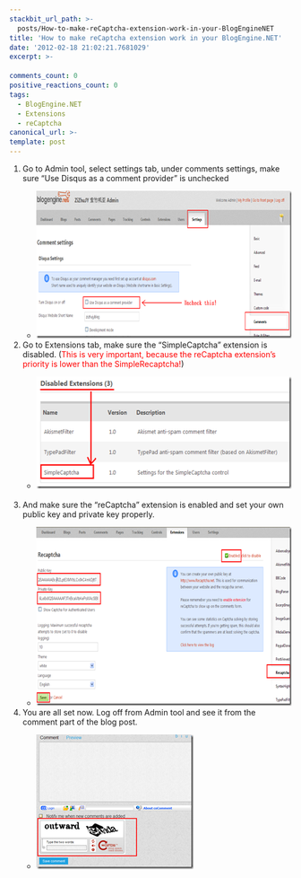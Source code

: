 ```yaml
---
stackbit_url_path: >-
  posts/How-to-make-reCaptcha-extension-work-in-your-BlogEngineNET
title: 'How to make reCaptcha extension work in your BlogEngine.NET'
date: '2012-02-18 21:02:21.7681029'
excerpt: >-
  
comments_count: 0
positive_reactions_count: 0
tags: 
  - BlogEngine.NET
  - Extensions
  - reCaptcha
canonical_url: >-
template: post
---
```

<ol>   <li>Go to Admin tool, select settings tab, under comments settings, make sure “Use Disqus as a comment provider” is unchecked</li>    <ul>     <li><a href="https://raw.githubusercontent.com/Jeff-Tian/blogengine.net/master/Source/BlogEngine/BlogEngine.NET/App_Data/files/image_465.png"><img style="border-bottom: 0px; border-left: 0px; display: inline; border-top: 0px; border-right: 0px" title="How to make reCaptcha plugin work in your BlogEngine.NET" border="0" alt="How to make reCaptcha plugin work in your BlogEngine.NET" src="https://raw.githubusercontent.com/Jeff-Tian/blogengine.net/master/Source/BlogEngine/BlogEngine.NET/App_Data/files/image_thumb_195.png" width="718" height="263" /></a> </li>   </ul>    <li>Go to Extensions tab, make sure the “SimpleCaptcha” extension is disabled. (<font color="#ff0000">This is very important, because the reCaptcha extension’s priority is lower than the SimpleRecaptcha!</font>)</li>    <ul>     <li><a href="https://raw.githubusercontent.com/Jeff-Tian/blogengine.net/master/Source/BlogEngine/BlogEngine.NET/App_Data/files/image_466.png"><img style="border-bottom: 0px; border-left: 0px; display: inline; border-top: 0px; border-right: 0px" title="How to make reCaptcha extension work in your BlogEngine.NET" border="0" alt="How to make reCaptcha extension work in your BlogEngine.NET" src="https://raw.githubusercontent.com/Jeff-Tian/blogengine.net/master/Source/BlogEngine/BlogEngine.NET/App_Data/files/image_thumb_196.png" width="494" height="200" /></a>&#160;</li>   </ul>    <li>And make sure the “reCaptcha” extension is enabled and set your own public key and private key properly.</li>    <ul>     <li><a href="https://raw.githubusercontent.com/Jeff-Tian/blogengine.net/master/Source/BlogEngine/BlogEngine.NET/App_Data/files/image_467.png"><img style="border-bottom: 0px; border-left: 0px; display: inline; border-top: 0px; border-right: 0px" title="How to make reCaptcha extension work in your BlogEngine.NET" border="0" alt="How to make reCaptcha extension work in your BlogEngine.NET" src="https://raw.githubusercontent.com/Jeff-Tian/blogengine.net/master/Source/BlogEngine/BlogEngine.NET/App_Data/files/image_thumb_197.png" width="640" height="319" /></a> </li>   </ul>    <li>You are all set now. Log off from Admin tool and see it from the comment part of the blog post.</li>    <ul>     <li><a href="https://raw.githubusercontent.com/Jeff-Tian/blogengine.net/master/Source/BlogEngine/BlogEngine.NET/App_Data/files/image_468.png"><img style="border-bottom: 0px; border-left: 0px; display: inline; border-top: 0px; border-right: 0px" title="How to make reCaptcha extension work in your BlogEngine.NET" border="0" alt="How to make reCaptcha extension work in your BlogEngine.NET" src="https://raw.githubusercontent.com/Jeff-Tian/blogengine.net/master/Source/BlogEngine/BlogEngine.NET/App_Data/files/image_thumb_198.png" width="281" height="240" /></a> </li>   </ul> </ol>